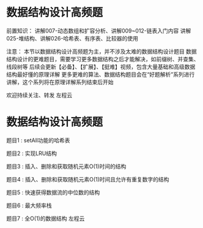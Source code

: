 <!-- Slide number: 1 -->
# 数据结构设计高频题
前置知识：
讲解007-动态数组和扩容分析、讲解009~012-链表入门内容
讲解025-堆结构、讲解026-哈希表、有序表、比较器的使用

注意：
本节以数据结构设计高频题为主，并不涉及太难的数据结构设计题目
数据结构设计的更难题目，需要学习更多数据结构之后才能解决，如前缀树、并查集、线段树等
后续会更新【必备】、【扩展】、【挺难】视频，包含大量基础和高级数据结构最好懂的原理详解
更多更难的算法、数据结构题目会在“好题解析”系列进行讲解，这个系列将在原理详解系列结束后开始

欢迎持续关注、转发
左程云

<!-- Slide number: 2 -->
# 数据结构设计高频题
题目1 : setAll功能的哈希表

题目2 : 实现LRU结构

题目3 : 插入、删除和获取随机元素O(1)时间的结构

题目4 : 插入、删除和获取随机元素O(1)时间且允许有重复数字的结构

题目5 : 快速获得数据流的中位数的结构

题目6 : 最大频率栈

题目7 : 全O(1)的数据结构
左程云